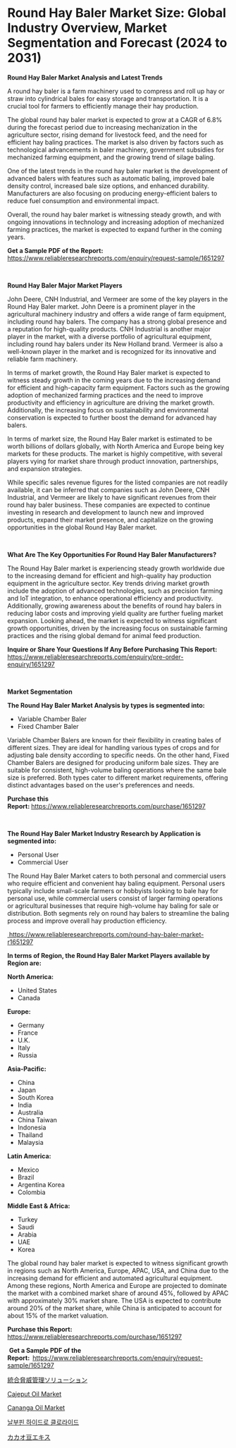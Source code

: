 <p><h1>Round Hay Baler Market Size: Global Industry Overview, Market Segmentation and Forecast (2024 to 2031)</h1></p><p><strong>Round Hay Baler Market Analysis and Latest Trends</strong></p>
<p><p>A round hay baler is a farm machinery used to compress and roll up hay or straw into cylindrical bales for easy storage and transportation. It is a crucial tool for farmers to efficiently manage their hay production.</p><p>The global round hay baler market is expected to grow at a CAGR of 6.8% during the forecast period due to increasing mechanization in the agriculture sector, rising demand for livestock feed, and the need for efficient hay baling practices. The market is also driven by factors such as technological advancements in baler machinery, government subsidies for mechanized farming equipment, and the growing trend of silage baling.</p><p>One of the latest trends in the round hay baler market is the development of advanced balers with features such as automatic baling, improved bale density control, increased bale size options, and enhanced durability. Manufacturers are also focusing on producing energy-efficient balers to reduce fuel consumption and environmental impact.</p><p>Overall, the round hay baler market is witnessing steady growth, and with ongoing innovations in technology and increasing adoption of mechanized farming practices, the market is expected to expand further in the coming years.</p></p>
<p><strong>Get a Sample PDF of the Report:&nbsp;</strong> <a href="https://www.reliableresearchreports.com/enquiry/request-sample/1651297">https://www.reliableresearchreports.com/enquiry/request-sample/1651297</a></p>
<p>&nbsp;</p>
<p><strong>Round Hay Baler Major Market Players</strong></p>
<p><p>John Deere, CNH Industrial, and Vermeer are some of the key players in the Round Hay Baler market. John Deere is a prominent player in the agricultural machinery industry and offers a wide range of farm equipment, including round hay balers. The company has a strong global presence and a reputation for high-quality products. CNH Industrial is another major player in the market, with a diverse portfolio of agricultural equipment, including round hay balers under its New Holland brand. Vermeer is also a well-known player in the market and is recognized for its innovative and reliable farm machinery.</p><p>In terms of market growth, the Round Hay Baler market is expected to witness steady growth in the coming years due to the increasing demand for efficient and high-capacity farm equipment. Factors such as the growing adoption of mechanized farming practices and the need to improve productivity and efficiency in agriculture are driving the market growth. Additionally, the increasing focus on sustainability and environmental conservation is expected to further boost the demand for advanced hay balers.</p><p>In terms of market size, the Round Hay Baler market is estimated to be worth billions of dollars globally, with North America and Europe being key markets for these products. The market is highly competitive, with several players vying for market share through product innovation, partnerships, and expansion strategies. </p><p>While specific sales revenue figures for the listed companies are not readily available, it can be inferred that companies such as John Deere, CNH Industrial, and Vermeer are likely to have significant revenues from their round hay baler business. These companies are expected to continue investing in research and development to launch new and improved products, expand their market presence, and capitalize on the growing opportunities in the global Round Hay Baler market.</p></p>
<p>&nbsp;</p>
<p><strong>What Are The Key Opportunities For Round Hay Baler Manufacturers?</strong></p>
<p><p>The Round Hay Baler market is experiencing steady growth worldwide due to the increasing demand for efficient and high-quality hay production equipment in the agriculture sector. Key trends driving market growth include the adoption of advanced technologies, such as precision farming and IoT integration, to enhance operational efficiency and productivity. Additionally, growing awareness about the benefits of round hay balers in reducing labor costs and improving yield quality are further fueling market expansion. Looking ahead, the market is expected to witness significant growth opportunities, driven by the increasing focus on sustainable farming practices and the rising global demand for animal feed production.</p></p>
<p><strong>Inquire or Share Your Questions If Any Before Purchasing This Report:</strong> <a href="https://www.reliableresearchreports.com/enquiry/pre-order-enquiry/1651297">https://www.reliableresearchreports.com/enquiry/pre-order-enquiry/1651297</a></p>
<p>&nbsp;</p>
<p><strong>Market Segmentation</strong></p>
<p><strong>The Round Hay Baler Market Analysis by types is segmented into:</strong></p>
<p><ul><li>Variable Chamber Baler</li><li>Fixed Chamber Baler</li></ul></p>
<p><p>Variable Chamber Balers are known for their flexibility in creating bales of different sizes. They are ideal for handling various types of crops and for adjusting bale density according to specific needs. On the other hand, Fixed Chamber Balers are designed for producing uniform bale sizes. They are suitable for consistent, high-volume baling operations where the same bale size is preferred. Both types cater to different market requirements, offering distinct advantages based on the user's preferences and needs.</p></p>
<p><strong>Purchase this Report:&nbsp;</strong><a href="https://www.reliableresearchreports.com/purchase/1651297">https://www.reliableresearchreports.com/purchase/1651297</a></p>
<p>&nbsp;</p>
<p><strong>The Round Hay Baler Market Industry Research by Application is segmented into:</strong></p>
<p><ul><li>Personal User</li><li>Commercial User</li></ul></p>
<p><p>The Round Hay Baler Market caters to both personal and commercial users who require efficient and convenient hay baling equipment. Personal users typically include small-scale farmers or hobbyists looking to bale hay for personal use, while commercial users consist of larger farming operations or agricultural businesses that require high-volume hay baling for sale or distribution. Both segments rely on round hay balers to streamline the baling process and improve overall hay production efficiency.</p></p>
<p><a href="https://www.reliableresearchreports.com/round-hay-baler-market-r1651297">&nbsp;https://www.reliableresearchreports.com/round-hay-baler-market-r1651297</a></p>
<p><strong>In terms of Region, the Round Hay Baler Market Players available by Region are:</strong></p>
<p>
    <p> <strong> North America: </strong>
        <ul>
            <li>United States</li>
            <li>Canada</li>
        </ul>
        </p> 
    <p> <strong> Europe: </strong>
        <ul>
            <li>Germany</li>
            <li>France</li>
            <li>U.K.</li>
            <li>Italy</li>
            <li>Russia</li>
        </ul>
        </p> 
    <p> <strong> Asia-Pacific: </strong>
        <ul>
            <li>China</li>
            <li>Japan</li>
            <li>South Korea</li>
            <li>India</li>
            <li>Australia</li>
            <li>China Taiwan</li>
            <li>Indonesia</li>
            <li>Thailand</li>
            <li>Malaysia</li>
        </ul>
        </p> 
    <p> <strong> Latin America: </strong>
        <ul>
            <li>Mexico</li>
            <li>Brazil</li>
            <li>Argentina Korea</li>
            <li>Colombia</li>
        </ul>
        </p> 
    <p> <strong> Middle East & Africa: </strong>
        <ul>
            <li>Turkey</li>
            <li>Saudi</li>
            <li>Arabia</li>
            <li>UAE</li>
            <li>Korea</li>
        </ul>
    </p>
    </p>
<p><p>The global round hay baler market is expected to witness significant growth in regions such as North America, Europe, APAC, USA, and China due to the increasing demand for efficient and automated agricultural equipment. Among these regions, North America and Europe are projected to dominate the market with a combined market share of around 45%, followed by APAC with approximately 30% market share. The USA is expected to contribute around 20% of the market share, while China is anticipated to account for about 15% of the market valuation.</p></p>
<p><strong>Purchase this Report: </strong><a href="https://www.reliableresearchreports.com/purchase/1651297">https://www.reliableresearchreports.com/purchase/1651297</a></p>
<p>&nbsp;<strong>Get a Sample PDF of the Report:&nbsp;&nbsp;</strong><a href="https://www.reliableresearchreports.com/enquiry/request-sample/1651297">https://www.reliableresearchreports.com/enquiry/request-sample/1651297</a></p>
<p><strong></strong></p>
<p><p><a href="https://medium.com/@chrispcreem58/%E7%B5%B1%E5%90%88%E8%84%85%E5%A8%81%E7%AE%A1%E7%90%86%E3%82%BD%E3%83%AA%E3%83%A5%E3%83%BC%E3%82%B7%E3%83%A7%E3%83%B3%E5%B8%82%E5%A0%B4%E3%81%AE%E5%88%86%E6%9E%90-%E3%82%B0%E3%83%AD%E3%83%BC%E3%83%90%E3%83%AB%E7%94%A3%E6%A5%AD%E3%81%AE%E8%A6%8B%E9%80%9A%E3%81%97%E3%81%A8%E4%BA%88%E6%B8%AC-2024%E5%B9%B4%E3%81%8B%E3%82%892031%E5%B9%B4-b72a76a47d6f">統合脅威管理ソリューション</a></p><p><a href="https://issuu.com/reportprime-2/docs/cajeput-oil-market-size-2030.pptx">Cajeput Oil Market</a></p><p><a href="https://issuu.com/reportprime-2/docs/cananga-oil-market-size-2030.pptx">Cananga Oil Market</a></p><p><a href="https://medium.com/@alexemumu2022/%EB%82%A0%EB%B6%80%ED%95%80-%EC%97%BC%ED%99%94%EB%AC%BC-%EC%8B%9C%EC%9E%A5-%EB%B6%84%EC%84%9D-cagr-%EC%8B%9C%EC%9E%A5-%EC%84%B8%EB%B6%84%ED%99%94-%EB%B0%8F-%EC%84%B8%EA%B3%84-%EC%82%B0%EC%97%85-%EA%B0%9C%EC%9A%94-de0f9a9266a7">날부핀 하이드로 클로라이드</a></p><p><a href="https://github.com/luffiazaza/Market-Research-Report-List-1/blob/main/792277627955.md">カカオ豆エキス</a></p></p>